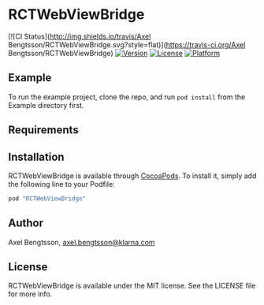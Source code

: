 # RCTWebViewBridge

[![CI Status](http://img.shields.io/travis/Axel Bengtsson/RCTWebViewBridge.svg?style=flat)](https://travis-ci.org/Axel Bengtsson/RCTWebViewBridge)
[![Version](https://img.shields.io/cocoapods/v/RCTWebViewBridge.svg?style=flat)](http://cocoapods.org/pods/RCTWebViewBridge)
[![License](https://img.shields.io/cocoapods/l/RCTWebViewBridge.svg?style=flat)](http://cocoapods.org/pods/RCTWebViewBridge)
[![Platform](https://img.shields.io/cocoapods/p/RCTWebViewBridge.svg?style=flat)](http://cocoapods.org/pods/RCTWebViewBridge)

## Example

To run the example project, clone the repo, and run `pod install` from the Example directory first.

## Requirements

## Installation

RCTWebViewBridge is available through [CocoaPods](http://cocoapods.org). To install
it, simply add the following line to your Podfile:

```ruby
pod "RCTWebViewBridge"
```

## Author

Axel Bengtsson, axel.bengtsson@klarna.com

## License

RCTWebViewBridge is available under the MIT license. See the LICENSE file for more info.
